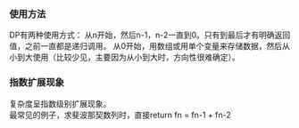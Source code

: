 ### 使用方法
DP有两种使用方式： 从n开始，然后n-1，n-2一直到0。只有到最后才有明确返回值，之前一直都是递归调用。
从0开始，用数组或用单个变量来存储数据，然后从小到大使用（比较少见，主要因为从小到大时，方向性很难确定）。  

### 指数扩展现象 
复杂度呈指数级别扩展现象。  
最常见的例子，求斐波那契数列时，直接return fn = fn-1 + fn-2  